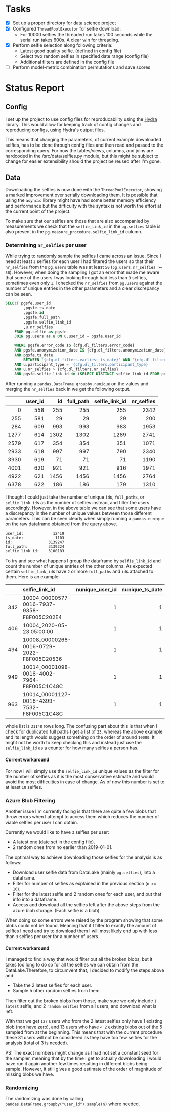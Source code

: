 # Tasks

- [x] Set up a proper directory for data science project
- [x] Configured `ThreadPoolExecutor` for selfie download:
  - For 10000 selfies the threaded run takes 100 seconds while the serial run takes 600s. A clear win for threading.
- [x] Perform selfie selection along following criteria:
  - Latest good quality selfie. (defined in config file)
  - Select two random selfies in specified date range (config file)
  - Additional filters are defined in the config file
- [ ] Perform model-metric combination permutations and save scores

# Status Report

## Config

I set up the project to use config files for reproducability using the [Hydra](https://hydra.cc/) library. This would allow for keeping track of config changes and reproducing configs, using Hydra's output files.

This means that changing the parameters, of current example downloaded selfies, has to be done through config files and then read and passed to the corresponding query. For now the tables/views, columns, and joins are hardcoded in the /src/data/selfies.py module, but this might be subject to change for easier extensibility should the project be reused after I'm gone.

## Data

Downloading the selfies is now done with the `ThreadPoolExecutor`, showing a marked improvement over serially downloading them. It is possible that using the `asyncio` library might have had some better memory efficiency and performance but the difficulty with the syntax is not worth the effort at the current point of the project.

To make sure that our selfies are those that are also accompanied by measurements we check that the `selfie_link_id` in the `pg.selfies` table is also present in the `pg.measure_procedure.selfie_link_id` column.

### Determining `nr_selfies` per user

While trying to randomly sample the selfies I came across an issue. Since I need at least `3` selfies for each user I had filtered the users so that their `nr_selfies` from the `pg.users` table was at least `50` (`pg.users.nr_selfies >= 50`). However, when doing the sampling I got an error that made me aware that some of the users I was looking through had less than `3` selfies, sometimes even only `1`. I checked the `nr_selfies` from `pg.users` against the number of unique entries in the other parameters and a clear discrepancy can be seen.

```SQL
SELECT pgsfe.user_id
        ,pgsfe.ts_date
        ,pgsfe.id
        ,pgsfe.full_path
        ,pgsfe.selfie_link_id
        ,u.nr_selfies
    FROM pg.selfie as pgsfe
    JOIN pg.users as u ON u.user_id = pgsfe.user_id

    WHERE pgsfe.error_code IS {cfg.dl_filters.error_code} 
    AND pgsfe.anonymization_date IS {cfg.dl_filters.anonymization_date}
    AND pgsfe.ts_date 
        BETWEEN '{cfg.dl_filters.earliest_ts_date}' AND '{cfg.dl_filters.latest_ts_date}'
    AND u.participant_type = '{cfg.dl_filters.participant_type}'
    AND u.nr_selfies > {cfg.dl_filters.nr_selfies}
    AND pgsfe.selfie_link_id in (SELECT DISTINCT selfie_link_id FROM pg.measure_procedure)

```

After running a `pandas.DataFrame.groupby.nunique` on the values and merging the `nr_selfies` back in we get the following output.

|      |   user_id |   id |   full_path |   selfie_link_id |   nr_selfies |
|-----:|----------:|-----:|------------:|-----------------:|-------------:|
|    0 |       558 |  255 |         255 |              255 |         2342 |
|  255 |       581 |   29 |          29 |               29 |          200 |
|  284 |       609 |  993 |         993 |              983 |         1953 |
| 1277 |       614 | 1302 |        1302 |             1289 |         2741 |
| 2579 |       617 |  354 |         354 |              351 |         1071 |
| 2933 |       618 |  997 |         997 |              790 |         2340 |
| 3930 |       619 |   71 |          71 |               71 |         1190 |
| 4001 |       620 |  921 |         921 |              916 |         1971 |
| 4922 |       621 | 1456 |        1456 |             1456 |         2764 |
| 6378 |       622 |  186 |         186 |              179 |         1310 |

I thought I could just take the number of unique `id`s, `full_path`s, or `selfie_link_id`s as the number of selfies instead, and filter the users accordingly. However, in the above table we can see that some users have a discrepancy in the number of unique values between those different parameters. This can be seen clearly when simply running a `pandas.nunique` on the raw dataframe obtained from the query above.

```text
user_id:             12419
ts_date:              1103
id:                3139247
full_path:         3139224
selfie_link_id:    3100183
```

To try and see what happens I group the dataframe by `selfie_link_id` and count the number of unique entries of the other columns. As expected certain `selfie_link_id`s have `2` or more `full_paths` and `id`s attached to them. Here is an example:

|     | selfie_link_id                             |   nunique_user_id |   nunique_ts_date |   nunique_id |   nunique_full_path |
|----:|:-------------------------------------------|----------:|----------:|-----:|------------:|
| 342 | 10004_00000577-0016-7937-9358-F8F005C202E4 |         1 |         1 |    2 |           2 |
| 406 | 10004_2020-05-23 05:00:00                  |         1 |         1 |    2 |           2 |
| 494 | 10008_00000268-0016-0729-2022-F8F005C20536 |         1 |         1 |    2 |           2 |
| 949 | 10014_00001098-0016-4002-7964-F8F005C1C48C |         1 |         1 |    2 |           2 |
| 963 | 10014_00001127-0016-4399-7532-F8F005C1C48C |         1 |         1 |    2 |           2 |

whole list is `31148` rows long. The confusing part about this is that when I check for duplicated full paths I get a list of `23`, whereas the above example and its length would suggest something on the order of around `10000`. It might not be worth to keep checking this and instead just use the `selfie_link_id` as a counter for how many selfies a person has.

#### Current workaround

For now I will simply use the `selfie_link_id` unique values as the filter for the number of selfies as it is the most conservative estimate and would avoid the most difficulties in case of change. As of now this number is set to at least `10` selfies.

### Azure Blob Filtering 

Another issue I'm currently facing is that there are quite a few blobs that throw errors when I attempt to access them which reduces the number of viable selfies per user I can obtain. 

Currently we would like to have `3` selfies per user:
- A latest one (date set in the config file).
- 2 random ones from no earlier than 2019-01-01.

The optimal way to achieve downloading those selfies for the analysis is as follows:
- Download user selfie data from DataLake (mainly `pg.selfies`), into a dataframe.
- Filter for number of selfies as explained in the previous section (`n >= 10`).
- Filter for the latest selfie and 2 random ones for each user, and put that info into a dataframe.
- Access and download all the selfies left after the above steps from the azure blob storage. (Each selfie is a blob)

When doing so some errors were raised by the program showing that some blobs could not be found. Meaning that if I filter to exactly the amount of selfies I need and try to download them I will most likely end up with less than `3` selfies per user for a number of users.

#### Current workaround 

I managed to find a way that would filter out all the broken blobs, but it takes too long to do so for all the selfies we can obtain from the DataLake.Therefore, to circumvent that, I decided to modify the steps above and:
- Take the 2 latest selfies for each user.
- Sample 5 other random selfies from them.

Then filter out the broken blobs from those, make sure we only include `1 latest` selfie, and 2 `random selfies` from all users, and download what is left.

With that we get `127` users who from the 2 latest selfies only have 1 existing blob (non have zero), and 13 users who have `< 2` existing blobs out of the 5 sampled from at the beginning. This means that with the current procedure these 31 users will not be considered as they have too few selfies for the analysis (total of 3 is needed).

PS: The exact numbers might change as I had not set a constant seed for the sampler, meaning that by the time I get to actually downloading I would have run it again another few times resulting in different blobs being sample. However, it still gives a good estimate of the order of magnitude of missing blobs we have.

### Randomizing

The randomizing was done by calling `pandas.DataFrame.groupby("user_id").sample(n)` where needed.
